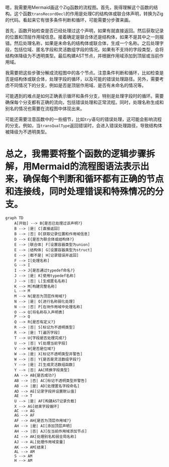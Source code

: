 嗯，我需要用Mermaid画这个Zig函数的流程图。首先，我得理解这个函数的结构。这个函数`transRecordDecl`的作用是处理C的结构体或联合体声明，转换为Zig的代码。看起来它有很多条件判断和循环，可能需要分步骤来画。

首先，函数开始检查是否已经处理过这个声明，如果有就直接返回。然后获取记录的位置和顶层作用域信息。接着确定是联合体还是结构体，如果不是其中之一则报错。然后处理名称，如果是未命名的结构体或联合体，生成一个名称。之后处理字段，包括位域、匿名字段和灵活数组字段的情况。如果有不支持的字段类型，会将结构体降级为不透明类型。最后构建AST节点，并根据作用域添加到顶层或当前作用域。

我需要把这些步骤分解成流程图中的各个节点。注意条件判断和循环，比如检查是否是结构体或联合体，处理字段的循环，以及可能的错误处理路径。另外，需要考虑不同情况下的分支，例如是否是顶层作用域、是否有未命名的情况等。

可能遇到的难点是如何正确表示循环和条件分支，特别是处理字段时的循环。需要确保每个分支都有正确的流向，包括错误处理和正常流程。同时，处理名称生成和别名的情况也需要在流程图中体现出来。

可能还需要注意函数中的一些细节，比如`try`语句的错误处理，这可能会影响流程的分支。例如，当`transQualType`返回错误时，会进入错误处理路径，导致结构体被降级为不透明类型。

总之，我需要将整个函数的逻辑步骤拆解，用Mermaid的流程图语法表示出来，确保每个判断和循环都有正确的节点和连接线，同时处理错误和特殊情况的分支。
================================================
```mermaid
graph TD
    A[开始] --> B{是否已处理过该声明?}
    B --> |是| C[直接返回]
    B --> |否| D[获取记录位置和作用域信息]
    D --> E{是否为联合体或结构体?}
    E --> |联合体| F[设置容器类型为union]
    E --> |结构体| G[设置容器类型为struct]
    E --> |都不是| H[记录错误并返回]
    F --> I[处理名称]
    G --> I
    I --> J{是否通过typedef命名?}
    J --> |是| K[使用typedef名称]
    J --> |否| L[生成匿名名称]
    K --> M[构建完整名称]
    L --> M
    M --> N{是否为顶层作用域?}
    N --> |是| O[进行名称弱化处理]
    N --> |否| P[在块作用域中处理名称]
    O --> Q[将名称存入声明表]
    P --> Q
    Q --> R{是否有定义?}
    R --> |否| S[标记为不透明类型]
    R --> |是| T[遍历字段]
    T --> U{字段是否处理完成?}
    U --> |否| V[处理当前字段]
    V --> W{是否是位域?}
    W --> |是| X[标记不透明类型并警告]
    W --> |否| Y{是否是灵活数组字段?}
    Y --> |是| Z[生成灵活数组函数]
    Y --> |否| AA[转换字段类型]
    AA --> AB{是否成功?}
    AB --> |否| AC[标记不透明类型并警告]
    AB --> |是| AD[处理匿名字段命名]
    AD --> AE[记录字段并设置默认值]
    AE --> T
    U --> |是| AF[构建AST记录负载]
    X --> AG[结束字段循环]
    AC --> AG
    AG --> AF
    AF --> AH{是否为顶层作用域?}
    AH --> |是| AI[添加顶层声明]
    AH --> |否| AJ[在当前作用域添加节点]
    AI --> AK[处理别名和弱全局名称]
    AJ --> AL[处理作用域变量]
    AK --> AM[结束]
    AL --> AM
    S --> AM
    H --> AM
```